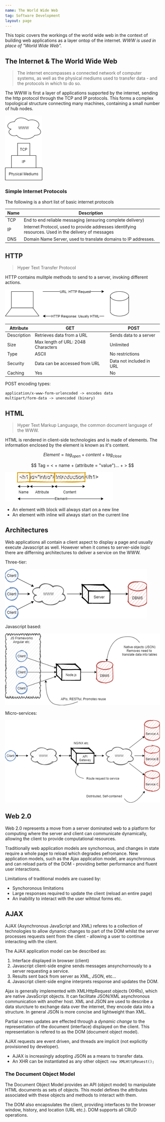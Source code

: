 ```yaml
---
name: The World Wide Web
tag: Software Development
layout: page
---
```


This topic covers the workings of the world wide web in the context of building web applications as a layer ontop of the internet. *WWW is used in place of "World Wide Web".*

## The Internet & The World Wide Web

> The internet encompasses a connected network of computer systems, as well as the physical mediums used to transfer data - and the protocols in which to do so.

The WWW is first a layer of applications supported by the internet, sending the http protocol through the TCP and IP protocols. This forms a complex topological structure connecting many machines, containing a small number of hub nodes.

![WWW Layers](../Assets/WWW_Layers.png)

### Simple Internet Protocols

The following is a short list of basic internet protocols

|Name|Description|
|----|-----------|
|TCP|End to end reliable messaging (ensuring complete delivery)|
|IP|Internet Protocol, used to provide addresses identifying resources. Used in the delivery of messages|
|DNS|Domain Name Server, used to translate domains to IP addresses.|

## HTTP

> Hyper Text Transfer Protocol

HTTP contains mulitple methods to send to a server, invoking different actions.

![HTTP](../Assets/HTTP_Chain.png)

|Attribute|GET|POST|
|---------|---|----|
|Description|Retrieves data from a URL|Sends data to a server|
|Size| Max length of URL: 2048 Characters| Unlimited|
|Type| ASCII| No restrictions|
|Security| Data can be accessed from URL| Data not included in URL|
|Caching|Yes|No|

POST encoding types:

```
application/x-www-form-urlencoded -> encodes data
multipart/form-data -> unencoded (binary)
```

## HTML

> Hyper Text Markup Language, the common document language of the WWW.

HTML is rendered in client-side technologies and is made of elements. The information enclosed by the element is known as it's content.

$$
Element = tag_{open} + content + tag_{close}
$$

$$
Tag = < + name + (attribute = "value")... + >
$$

![Element](../Assets/HTML_Tag.png)

- An element with block will always start on a new line
- An element with inline will always start on the current line

## Architectures

Web applications all contain a client aspect to display a page and usually execute Javascript as well. However when it comes to server-side logic there are differning architectures to deliver a service on the WWW.

Three-tier:

![3 tier arch](../Assets/Three_Tier.png)

Javascript based:

![Javascript arch](../Assets/JS_Arch.png)

Micro-services:

![Micro services](../Assets/Micro_Services.png)

## Web 2.0

Web 2.0 represents a move from a server dominated web to a platform for computing where the server and client can communicate dynamically, allowing the client to provide computational resources.

Traditionally web application models are synchornous, and changes in state require a whole page to reload which degrades pefromance. New application models, such as the Ajax application model, are asynchronous and can reload parts of the DOM - providing better performance and fluent user interactions.

Limitations of traditional models are cuased by:

- Synchoronous limitations
- Large responses required to update the client (reload an entire page)
- An inability to interact with the user wihtout forms etc.

## AJAX

AJAX (Asynchronous JavaScript and XML) referes to a collection of technologies to allow dynamic changes to part of the DOM whilst the server processes requests sent from the client - allowing a user to continue interacting with the client.

The AJAX application model can be described as:

1. Interface displayed in browser (client)
2. Javascript client-side engine sends messages ansynchornously to a server requesting a service.
3. Results sent back from server as XML, JSON, etc...
4. Javascript client-side engine interprets response and updates the DOM.

Ajax is generally implemented with XMLHttpRequest objects (XHRs), which are native JavaScript objects. It can facilitate JSON/XML asynchronous communication with another host. XML and JSON are used to describe a data sturcture to exchange data over the internet, they encode data into a structure. In general JSON is more concise and lightweight than XML.

Partial screen updates are effected through a *dynamic change* to the representation of the document (interface) displayed on the client. This representation is refered to as the DOM (document object model). 

AJAX requests are event driven, and threads are implicit (not explicitly provisioned by developer).

- AJAX is increasingly adopting JSON as a means to transfer data.
- An XHR can be instantiated as any other object: `new XMLHttpReuest();`

### The Document Object Model

The Document Object Model provides an API (object model) to manipulate HTML documents as sets of objects. This model defines the attributes associated with these objects and methods to interact with them.

The DOM also encapsulates the client, providing interfaces to the browser window, history, and location (URL etc.). DOM supports all CRUD operations.